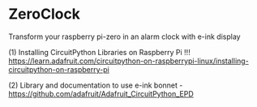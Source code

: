 # ZeroClock
Transform your raspberry pi-zero in an alarm clock with e-ink display



(1) Installing CircuitPython Libraries on Raspberry Pi !!!
https://learn.adafruit.com/circuitpython-on-raspberrypi-linux/installing-circuitpython-on-raspberry-pi 


(2)
Library and documentation to use e-ink bonnet - https://github.com/adafruit/Adafruit_CircuitPython_EPD